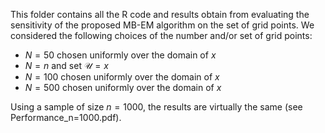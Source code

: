 This folder contains all the R code and results obtain from evaluating the sensitivity of the proposed MB-EM algorithm on the set of grid points.
We considered the following choices of the number and/or set of grid points:
* $N=50$ chosen uniformly over the domain of $x$
* $N=n$ and set $\mathcal{U}=x$
* $N=100$ chosen uniformly over the domain of $x$
* $N=500$ chosen uniformly over the domain of $x$
  
Using a sample of size $n=1000$, the results are virtually the same (see Performance_n=1000.pdf).
 

